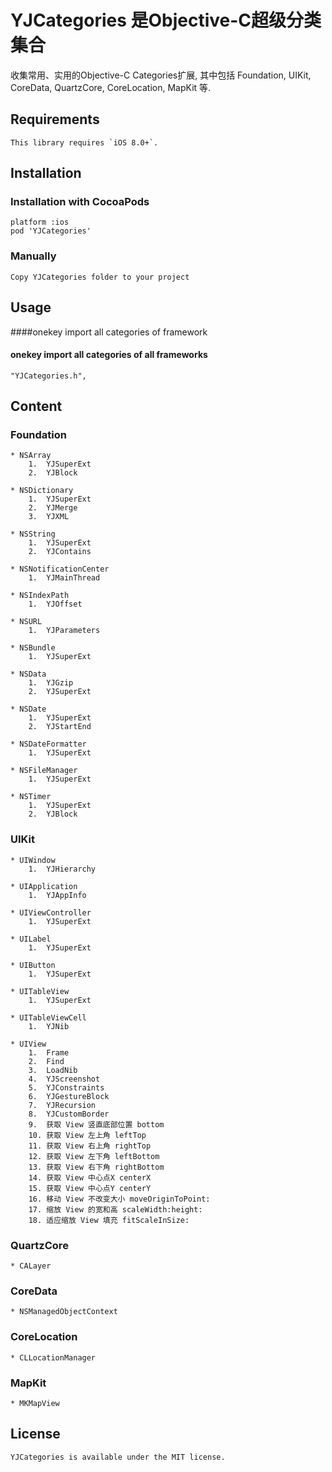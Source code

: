 YJCategories 是Objective-C超级分类集合
================

收集常用、实用的Objective-C Categories扩展, 其中包括 Foundation, UIKit, CoreData, QuartzCore, CoreLocation, MapKit 等.

## Requirements
    This library requires `iOS 8.0+`.

## Installation

### Installation with CocoaPods

    platform :ios
    pod 'YJCategories'

### Manually

    Copy YJCategories folder to your project

## Usage

####onekey import all categories of framework
 
#### onekey import all categories of all frameworks

    "YJCategories.h",

## Content
### Foundation

    * NSArray
        1.  YJSuperExt
        2.  YJBlock

    * NSDictionary
        1.  YJSuperExt
        2.  YJMerge
        3.  YJXML

    * NSString
        1.  YJSuperExt
        2.  YJContains

    * NSNotificationCenter
        1.  YJMainThread

    * NSIndexPath
        1.  YJOffset

    * NSURL
        1.  YJParameters

    * NSBundle
        1.  YJSuperExt

    * NSData
        1.  YJGzip
        2.  YJSuperExt

    * NSDate
        1.  YJSuperExt
        2.  YJStartEnd

    * NSDateFormatter
        1.  YJSuperExt

    * NSFileManager
        1.  YJSuperExt

    * NSTimer
        1.  YJSuperExt
        2.  YJBlock


### UIKit
    * UIWindow
        1.  YJHierarchy
    
    * UIApplication
        1.  YJAppInfo

    * UIViewController
        1.  YJSuperExt

    * UILabel
        1.  YJSuperExt

    * UIButton
        1.  YJSuperExt

    * UITableView
        1.  YJSuperExt

    * UITableViewCell
        1.  YJNib

    * UIView
        1.  Frame
        2.  Find
        3.  LoadNib
        4.  YJScreenshot
        5.  YJConstraints
        6.  YJGestureBlock
        7.  YJRecursion
        8.  YJCustomBorder
        9.  获取 View 竖直底部位置 bottom
        10. 获取 View 左上角 leftTop
        11. 获取 View 右上角 rightTop
        12. 获取 View 左下角 leftBottom
        13. 获取 View 右下角 rightBottom
        14. 获取 View 中心点X centerX
        15. 获取 View 中心点Y centerY
        16. 移动 View 不改变大小 moveOriginToPoint:
        17. 缩放 View 的宽和高 scaleWidth:height:
        18. 适应缩放 View 填充 fitScaleInSize:


### QuartzCore
    * CALayer

### CoreData
    * NSManagedObjectContext

### CoreLocation
    * CLLocationManager

### MapKit
    * MKMapView

## License

    YJCategories is available under the MIT license.

